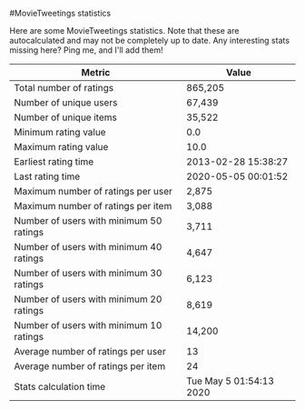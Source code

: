 #MovieTweetings statistics

Here are some MovieTweetings statistics. Note that these are autocalculated and may not be completely up to date. Any interesting stats missing here? Ping me, and I'll add them!

Metric | Value
--- | ---
Total number of ratings                 | 865,205
Number of unique users                  | 67,439
Number of unique items                  | 35,522
Minimum rating value                    | 0.0
Maximum rating value                    | 10.0
Earliest rating time                    | 2013-02-28 15:38:27
Last rating time                        | 2020-05-05 00:01:52
Maximum number of ratings per user      | 2,875
Maximum number of ratings per item      | 3,088
Number of users with minimum 50 ratings | 3,711
Number of users with minimum 40 ratings | 4,647
Number of users with minimum 30 ratings | 6,123
Number of users with minimum 20 ratings | 8,619
Number of users with minimum 10 ratings | 14,200
Average number of ratings per user      | 13
Average number of ratings per item      | 24
Stats calculation time                  | Tue May  5 01:54:13 2020

